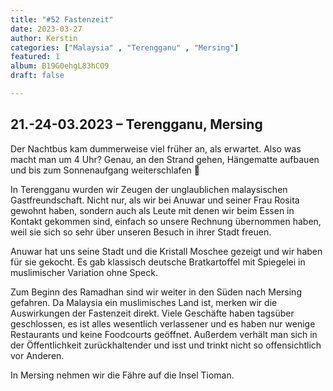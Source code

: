 ```yaml
---
title: "#52 Fastenzeit"
date: 2023-03-27
author: Kerstin
categories: ["Malaysia" , "Terengganu" , "Mersing"]
featured: 1
album: B19G0ehgL83hCO9
draft: false

---
```


## 21.-24-03.2023 – Terengganu, Mersing

Der Nachtbus kam dummerweise viel früher an, als erwartet. Also was macht man um 4 Uhr? Genau, an den Strand gehen, Hängematte aufbauen und bis zum Sonnenaufgang weiterschlafen 😬

In Terengganu wurden wir Zeugen der unglaublichen malaysischen Gastfreundschaft. Nicht nur, als wir bei Anuwar und seiner Frau Rosita gewohnt haben, sondern auch als Leute mit denen wir beim Essen in Kontakt gekommen sind, einfach so unsere Rechnung übernommen haben, weil sie sich so sehr über unseren Besuch in ihrer Stadt freuen.

Anuwar hat uns seine Stadt und die Kristall Moschee gezeigt und wir haben für sie gekocht. Es gab klassisch deutsche Bratkartoffel mit Spiegelei in muslimischer Variation ohne Speck.

Zum Beginn des Ramadhan sind wir weiter in den Süden nach Mersing gefahren. Da Malaysia ein muslimisches Land ist, merken wir die Auswirkungen der Fastenzeit direkt. Viele Geschäfte haben tagsüber geschlossen, es ist alles wesentlich verlassener und es haben nur wenige Restaurants und keine Foodcourts geöffnet. Außerdem verhält man sich in der Öffentlichkeit zurückhaltender und isst und trinkt nicht so offensichtlich vor Anderen.

In Mersing nehmen wir die Fähre auf die Insel Tioman.